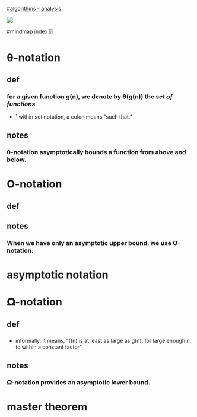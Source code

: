 #[algorithms - analysis](https://my.mindnode.com/hFFf6sxr9c8D7wxLU8tjQ6dBdx68nJuYu1MsSbEB)

![](http://i.imgur.com/vF3cuOZ.png)

#mindmap index 🗄️

# θ-notation


## def

### for a given function g(n), we denote by θ(g(n)) the *set of functions*

- ¹ within set notation, a colon means “such that.”

## notes

### θ-notation asymptotically bounds a function from above and below.


# O-notation


## def

### 

## notes

### When we have only an **asymptotic upper bound**, we use O-notation.


# asymptotic notation


## 

### 


# 𝛀-notation


## def

### 

- informally, it means, "f(n) is at least as large as g(n), for large enough n, to within a constant factor"

## notes

### 𝛀-notation provides an **asymptotic lower bound**.


# master theorem


## 

### 


